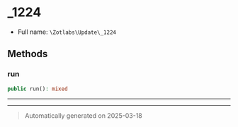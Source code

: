 
# _1224





* Full name: `\Zotlabs\Update\_1224`




## Methods


### run



```php
public run(): mixed
```












***


***
> Automatically generated on 2025-03-18
